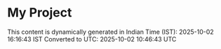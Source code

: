 # My Project

This content is dynamically generated in Indian Time (IST): 2025-10-02 16:16:43 IST
Converted to UTC: 2025-10-02 10:46:43 UTC
